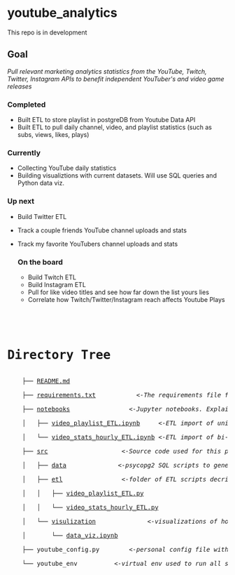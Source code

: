 # youtube_analytics
This repo is in development

## Goal 
*Pull relevant marketing analytics statistics from the YouTube, Twitch, Twitter, Instagram APIs to benefit independent YouTuber's and video game releases*

  ### Completed
  - Built ETL to store playlist in postgreDB from Youtube Data API
  - Built ETL to pull daily channel, video, and playlist statistics (such as subs, views, likes, plays)

  ### Currently
  - Collecting YouTube daily statistics 
  - Building visualiztions with current datasets. Will use SQL queries and Python data viz.

  ### Up next 
  - Build Twitter ETL 
  - Track a couple friends YouTube channel uploads and stats
  - Track my favorite YouTubers channel uploads and stats
  

    ### On the board
    - Build Twitch ETL 
    - Build Instagram ETL 
    - Pull for like video titles and see how far down the list yours lies
    - Correlate how Twitch/Twitter/Instagram reach affects Youtube Plays

<!DOCTYPE html>
<html>
<head>
 <meta http-equiv="Content-Type" content="text/html; charset=UTF-8">
 <meta name="Author" content="Made by 'tree'">
 <meta name="GENERATOR" content="$Version: $ tree v1.8.0 (c) 1996 - 2018 by Steve Baker, Thomas Moore, Francesc Rocher, Florian Sesser, Kyosuke Tokoro $">
  <!-- 
  BODY { font-family : ariel, monospace, sans-serif; }
  P { font-weight: normal; font-family : ariel, monospace, sans-serif; color: black; background-color: transparent;}
  B { font-weight: normal; color: black; background-color: transparent;}
  A:visited { font-weight : normal; text-decoration : none; background-color : transparent; margin : 0px 0px 0px 0px; padding : 0px 0px 0px 0px; display: inline; }
  A:link    { font-weight : normal; text-decoration : none; margin : 0px 0px 0px 0px; padding : 0px 0px 0px 0px; display: inline; }
  A:hover   { color : #000000; font-weight : normal; text-decoration : underline; background-color : yellow; margin : 0px 0px 0px 0px; padding : 0px 0px 0px 0px; display: inline; }
  A:active  { color : #000000; font-weight: normal; background-color : transparent; margin : 0px 0px 0px 0px; padding : 0px 0px 0px 0px; display: inline; }
  .VERSION { font-size: small; font-family : arial, sans-serif; }
  .NORM  { color: black;  background-color: transparent;}
  .FIFO  { color: purple; background-color: transparent;}
  .CHAR  { color: yellow; background-color: transparent;}
  .DIR   { color: blue;   background-color: transparent;}
  .BLOCK { color: yellow; background-color: transparent;}
  .LINK  { color: aqua;   background-color: transparent;}
  .SOCK  { color: fuchsia;background-color: transparent;}
  .EXEC  { color: green;  background-color: transparent;}
  -->
<pre>
</head>
<body>
	<h1>Directory Tree</h1><p>
	├── <a href=".//README.md">README.md</a> <br>
	├── <a href=".//requirements.txt">requirements.txt</a>		    <i> <-The requirements file for reproducing the analysis environment </i> <br>
	├── <a href=".//notebooks/">notebooks</a>			    <i> <-Jupyter notebooks. Explain code techniques used in etl</i> <br>
	│   ├── <a href=".//notebooks/video_playlist_ETL.ipynb">video_playlist_ETL.ipynb</a>    <i> <-ETL import of unique videos from Youtube Data API to Postgres database</i> <br>
	│   └── <a href=".//notebooks/video_stats_hourly_ETL.ipynb">video_stats_hourly_ETL.ipynb</a><i> <-ETL import of bi-hourly stats of listed videos in pg playlists table</i> <br>
	├── <a href=".//src/">src</a>				    <i> <-Source code used for this project</i> <br>
	│   ├── <a href=".//src/data/">data</a>			    <i> <-psycopg2 SQL scripts to generate data to visualize</i> <br>
	│   ├── <a href=".//src/etl/">etl</a>			    <i> <-folder of ETL scripts decribed in the notebooks</i> <br>
	│   │   ├── <a href=".//src/etl/video_playlist_ETL.py">video_playlist_ETL.py</a><br>
	│   │   └── <a href=".//src/etl/video_stats_hourly_ETL.py">video_stats_hourly_ETL.py</a><br>
	│   └── <a href=".//src/visulization/">visulization</a> 		    <i> <-visualizations of hourly stats and analytics on key times to upload </i> <br>
	│   &nbsp;&nbsp;&nbsp; └── <a href=".//src/visulization/data_viz.ipynb">data_viz.ipynb</a><br>
	├── youtube_config.py		<i> <-personal config file with YouTube Data API credentials and Postgres address </i><br>
	└── youtube_env			<i> <-virtual env used to run all scripts </i> <br>
	<br><br>
	</pre>

